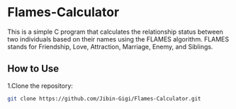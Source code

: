 # Flames-Calculator
This is a simple C program that calculates the relationship status between two individuals based on their names using the FLAMES algorithm. FLAMES stands for Friendship, Love, Attraction, Marriage, Enemy, and Siblings.

## How to Use
1.Clone the repository:
   ```bash
   git clone https://github.com/Jibin-Gigi/Flames-Calculator.git
